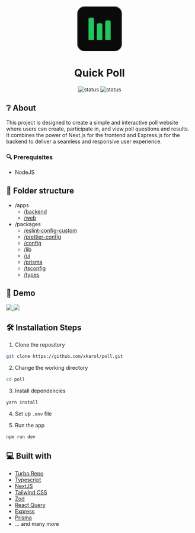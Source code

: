 <p align="center">
  <a href="#">
    <img alt="Quick Poll" src="./apps/web/public/logo.svg" width="120" />
  </a>
</p>
<h1 align="center">
  Quick Poll
</h1>

<p align="center">
<img src="https://github.com/xKarol/poll/actions/workflows/main.yml/badge.svg?event=push&branch=main" alt="status">
<img src="https://github.com/xKarol/poll/actions/workflows/test.yml/badge.svg?event=push&branch=main" alt="status">
</p>

## ❔ About

This project is designed to create a simple and interactive poll website where users can create, participate in, and view poll questions and results. It combines the power of Next.js for the frontend and Express.js for the backend to deliver a seamless and responsive user experience.

### 🔍 Prerequisites

- NodeJS

## 📁 Folder structure

- /apps
  - [/backend](./apps/backend)
  - [/web](./apps/web)
- /packages
  - [/eslint-config-custom](./packages/eslint-config-custom)
  - [/prettier-config](./packages/prettier-config)
  - [/config](./packages/config)
  - [/lib](./packages/lib)
  - [/ui](./packages/ui)
  - [/prisma](./packages/prisma)
  - [/tsconfig](./packages/tsconfig)
  - [/types](./packages/types)

## 🚀 Demo

<a href="https://poll-web-three.vercel.app" target="blank">
<img src="https://img.shields.io/website?style=flat-square&url=https%3A%2F%2Fpoll-web-three.vercel.app%2F" />
</a>

<a href="https://poll-backend-86wf.onrender.com" target="blank">
<img src="https://img.shields.io/website?label=backend&style=flat-square&url=https%3A%2F%2Fpoll-backend-86wf.onrender.com%2Fhealth-check" />
</a>

## 🛠️ Installation Steps

1. Clone the repository

```bash
git clone https://github.com/xkarol/poll.git
```

2. Change the working directory

```bash
cd poll
```

3. Install dependencies

```bash
yarn install
```

4. Set up `.env` file

5. Run the app

```bash
npm run dev
```

## 💻 Built with

- [Turbo Repo](https://turbo.build/)
- [Typescript](https://www.typescriptlang.org/)
- [NextJS](https://nextjs.org/)
- [Tailwind CSS](https://tailwindcss.com/)
- [Zod](https://zod.dev/)
- [React Query](https://tanstack.com/query/latest/)
- [Express](https://expressjs.com/)
- [Prisma](https://www.prisma.io/)
- ... and many more
